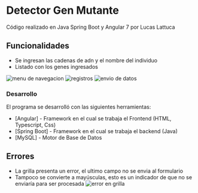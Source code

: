 # Detector Gen Mutante 


Código realizado en Java Spring Boot y Angular 7 por Lucas Lattuca

## Funcionalidades

  - Se ingresan las cadenas de adn y el nombre del individuo 
  - Listado con los genes ingresados
  
![menu de navegacion](https://github.com/lukalpda/GenMutante-Meli/blob/master/Gen-Back/src/main/resources/static/menu.png)
![registros](https://github.com/lukalpda/GenMutante-Meli/blob/master/Gen-Back/src/main/resources/static/registros.png)
![envio de datos](https://github.com/lukalpda/GenMutante-Meli/blob/master/Gen-Back/src/main/resources/static/envio%20de%20datos.png)


### Desarrollo

El programa se desarrolló con las siguientes herramientas:

* [Angular] - Framework en el cual se trabaja el Frontend (HTML, Typescript, Css)
* [Spring Boot] - Framework en el cual se trabaja el backend (Java)
* [MySQL] - Motor de Base de Datos




## Errores
 * La grilla presenta un error, el ultimo campo no se envia al formulario
 * Tampoco se convierte a mayúsculas, esto es un indicador de que no se enviaría para ser procesada
![error en grilla](https://github.com/lukalpda/GenMutante-Meli/blob/master/Gen-Back/src/main/resources/static/error%20en%20grilla.png)





